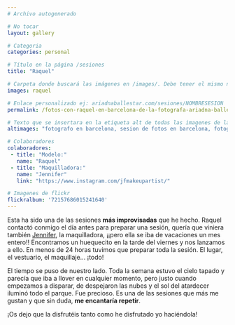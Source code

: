 ```yaml
---
# Archivo autogenerado

# No tocar
layout: gallery

# Categoria
categories: personal

# Título en la página /sesiones
title: "Raquel"

# Carpeta donde buscará las imágenes en /images/. Debe tener el mismo nombre y sin espacios
images: raquel

# Enlace personalizado ej: ariadnaballestar.com/sesiones/NOMBRESESION
permalink: /fotos-con-raquel-en-barcelona-de-la-fotografa-ariadna-ballestar

# Texto que se insertara en la etiqueta alt de todas las imagenes de la sesión
altimages: "fotografo en barcelona, sesion de fotos en barcelona, fotografa profesional, fotografa de moda, sesion de fotos en exterior"

# Colaboradores
colaboradores:
 - title: "Modelo:"
   name: "Raquel"
 - title: "Maquilladora:"
   name: "Jennifer"
   link: "https://www.instagram.com/jfmakeupartist/"

# Imagenes de flickr
flickralbum: '72157686015241640'
---
```

Esta ha sido una de las sesiones **más improvisadas** que he hecho. Raquel contactó conmigo el día antes para preparar una sesión, quería que viniera también [Jennifer](https://www.instagram.com/jfmakeupartist/), la maquilladora, ¡¡pero ella se iba de vacaciones un mes entero!! Encontramos un huequecito en la tarde del viernes y nos lanzamos a ello. En menos de 24 horas tuvimos que preparar toda la sesión. El lugar, el vestuario, el maquillaje... ¡todo!

El tiempo se puso de nuestro lado. Toda la semana estuvo el cielo tapado y parecía que iba a llover en cualquier momento, pero justo cuando empezamos a disparar, de despejaron las nubes y el sol del atardecer iluminó todo el parque. Fue precioso. Es una de las sesiones que más me gustan y que sin duda, **me encantaría repetir**.

¡Os dejo que la disfrutéis tanto como he disfrutado yo haciéndola!
